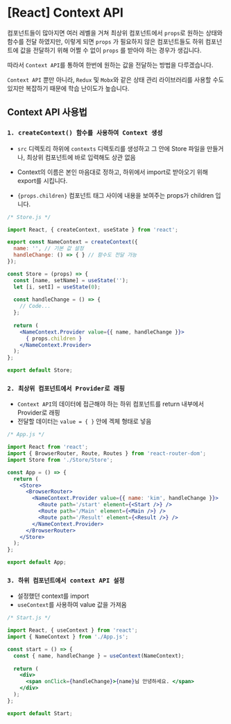 # [React] Context API

컴포넌트들이 많아지면 여러 레벨을 거쳐 최상위 컴포넌트에서 `props`로 원하는 상태와 함수를 전달 하였지만, 이렇게 되면 `props` 가 필요하지 않은 컴포넌트들도 하위 컴포넌트에 값을 전달하기 위해 어쩔 수 없이 `props` 를 받아야 하는 경우가 생깁니다.

따라서 `Context API`를 통하여 한번에 원하는 값을 전달하는 방법을 다루겠습니다.

`Context API` 뿐만 아니라, `Redux` 및 `Mobx`와 같은 상태 관리 라이브러리를 사용할 수도 있지만 복잡하기 때문에 학습 난이도가 높습니다.



## Context API 사용법

### `1. createContext() 함수를 사용하여 Context 생성`

- `src` 디렉토리 하위에 `contexts` 디렉토리를 생성하고 그 안에 Store 파일을 만들거나, 최상위 컴포넌트에 바로 입력해도 상관 없음

- Context의 이름은 본인 마음대로 정하고, 하위에서 import로 받아오기 위해 export를 시킵니다.
- `{props.children}` 컴포넌트 태그 사이에 내용을 보여주는 props가 children 입니다.

``` jsx
/* Store.js */

import React, { createContext, useState } from 'react';

export const NameContext = createContext({
  name: '', // 기본 값 설정
  handleChange: () => { } // 함수도 전달 가능
});

const Store = (props) => {
  const [name, setName] = useState('');
  let [i, setI] = useState(0);
  
  const handleChange = () => {
    // Code...
  };
  
  return (
    <NameContext.Provider value={{ name, handleChange }}>
      { props.children }
    </NameContext.Provider>
  );
};

export default Store;
```



### `2. 최상위 컴포넌트에서 Provider로 래핑`

- `Context API`의 데이터에 접근해야 하는 하위 컴포넌트를 return 내부에서 Provider로 래핑
- 전달할 데이터는 `value = { }` 안에 겍체 형태로 넣음

``` jsx
/* App.js */

import React from 'react';
import { BrowserRouter, Route, Routes } from 'react-router-dom';
import Store from './Store/Store';

const App = () => {
  return (
    <Store>
      <BrowserRouter>
        <NameContext.Provider value={{ name: 'kim', handleChange }}>
          <Route path='/start' element={<Start />} />
          <Route path='/Main' element={<Main />} />
          <Route path='/Result' element={<Result />} />
        </NameContext.Provider>
      </BrowserRouter>
    </Store>
  );
};

export default App;
```



### `3. 하위 컴포넌트에서 context API 설정`

- 설정했던 context를 import
- `useContext`를 사용하여 value 값을 가져옴

``` jsx
/* Start.js */

import React, { useContext } from 'react';
import { NameContext } from './App.js';

const start = () => {
  const { name, handleChange } = useContext(NameContext);
  
  return (
    <div>
      <span onClick={handleChange}>{name}님 안녕하세요. </span>
    </div>
  );
};

export default Start;
```

